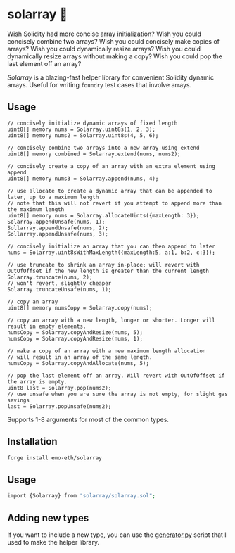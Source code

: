 # solarray 🥀

Wish Solidity had more concise array initialization?
Wish you could concisely combine two arrays?
Wish you could concisely make copies of arrays?
Wish you could dynamically resize arrays?
Wish you could dynamically resize arrays without making a copy?
Wish you could pop the last element off an array?


*Solarray* is a blazing-fast helper library for convenient Solidity dynamic arrays. Useful for writing `foundry` test cases that involve arrays.

## Usage

```solidity
// concisely initialize dynamic arrays of fixed length
uint8[] memory nums = Solarray.uint8s(1, 2, 3);
uint8[] memory nums2 = Solarray.uint8s(4, 5, 6);

// concisely combine two arrays into a new array using extend
uint8[] memory combined = Solarray.extend(nums, nums2);

// concisely create a copy of an array with an extra element using append
uint8[] memory nums3 = Solarray.append(nums, 4);

// use allocate to create a dynamic array that can be appended to later, up to a maximum length
// note that this will not revert if you attempt to append more than the maximum length
uint8[] memory nums = Solarray.allocateUints({maxLength: 3});
Solarray.appendUnsafe(nums, 1);
Sollarray.appendUnsafe(nums, 2);
Sollarray.appendUnsafe(nums, 3);

// concisely initialize an array that you can then append to later
nums = Solarray.uint8sWithMaxLength({maxLength:5, a:1, b:2, c:3});

// use truncate to shrink an array in-place; will revert with OutOfOffset if the new length is greater than the current length
Solarray.truncate(nums, 2);
// won't revert, slightly cheaper
Solarray.truncateUnsafe(nums, 1);

// copy an array
uint8[] memory numsCopy = Solarray.copy(nums);

// copy an array with a new length, longer or shorter. Longer will result in empty elements.
numsCopy = Solarray.copyAndResize(nums, 5);
numsCopy = Solarray.copyAndResize(nums, 1);

// make a copy of an array with a new maximum length allocation
// will result in an array of the same length.
numsCopy = Solarray.copyAndAllocate(nums, 5);

// pop the last element off an array. Will revert with OutOfOffset if the array is empty.
uint8 last = Solarray.pop(nums2);
// use unsafe when you are sure the array is not empty, for slight gas savings
last = Solarray.popUnsafe(nums2);

```

Supports 1-8 arguments for most of the common types.

## Installation

```sh
forge install emo-eth/solarray
```

## Usage

```sh
import {Solarray} from "solarray/solarray.sol";
```

## Adding new types

If you want to include a new type, you can use the [generator.py](https://github.com/emo-eth/solarray/blob/master/generator.py) script that
I used to make the helper library.
